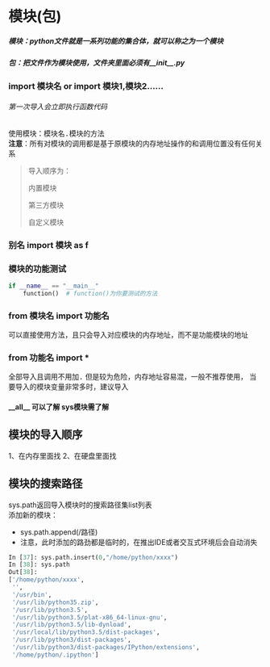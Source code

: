 # 模块(包)
##### 模块：python文件就是一系列功能的集合体，就可以称之为一个模块  
##### 包：把文件作为模块使用，文件夹里面必须有__init__.py
### import 模块名  or import 模块1,模块2……
###### 第一次导入会立即执行函数代码  
使用模块：<kbd>模块名</kbd><kbd>.</kbd><kbd>模块的方法
</kbd>  
**注意**：所有对模块的调用都是基于原模块的内存地址操作的和调用位置没有任何关系  
>导入顺序为： 
> 
>内置模块
>
>第三方模块
>
>自定义模块
### 别名  import 模块 as f  

### 模块的功能测试  
~~~python
if __name__ == "__main__"
    function()  # function()为你要测试的方法
~~~  
### from 模块名 import 功能名
可以直接使用方法，且只会导入对应模块的内存地址，而不是功能模块的地址  
### from 功能名 import * 
全部导入且调用不用加<kbd>.</kbd>
但是较为危险，内存地址容易混，一般不推荐使用，
当要导入的模块变量非常多时，建议导入
#### \_\_all__  可以了解  sys模块需了解

## 模块的导入顺序
1、在内存里面找
2、在硬盘里面找

## 模块的搜索路径  
sys.path返回导入模块时的搜索路径集list列表  
添加新的模块：  
- sys.path.append(/路径)
- 注意，此时添加的路劲都是临时的，在推出IDE或者交互式环境后会自动消失  

~~~python
In [37]: sys.path.insert(0,"/home/python/xxxx")
In [38]: sys.path
Out[38]:
['/home/python/xxxx',
 '',
 '/usr/bin',
 '/usr/lib/python35.zip',
 '/usr/lib/python3.5',
 '/usr/lib/python3.5/plat-x86_64-linux-gnu',
 '/usr/lib/python3.5/lib-dynload',
 '/usr/local/lib/python3.5/dist-packages',
 '/usr/lib/python3/dist-packages',
 '/usr/lib/python3/dist-packages/IPython/extensions',
 '/home/python/.ipython']
~~~

